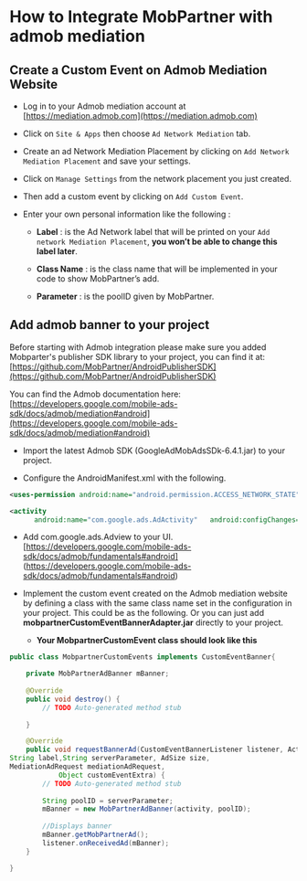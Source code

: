 # How to Integrate MobPartner with admob mediation

## Create a Custom Event on Admob Mediation Website

- Log in to your Admob mediation account at [https://mediation.admob.com](https://mediation.admob.com)

- Click on `Site & Apps` then choose `Ad Network Mediation` tab.

- Create an ad Network Mediation Placement by clicking on `Add Network Mediation Placement` and save your settings.

- Click on `Manage Settings` from the network placement you just created.

- Then add a custom event by clicking on `Add Custom Event`.

- Enter your own personal information like the following :

	- **Label** : is the Ad Network label that will be printed on your `Add network Mediation Placement`, **you won’t be able to change this label later**.

	- **Class Name** : is the class name that will be implemented in your code to show MobPartner’s add.

	- **Parameter** : is the poolID given by MobPartner.


## Add admob banner to your project

Before starting with Admob integration please make sure you added Mobparter's publisher SDK library to your project, you can find it at:
[https://github.com/MobPartner/AndroidPublisherSDK](https://github.com/MobPartner/AndroidPublisherSDK)

You can find the Admob documentation here:
[https://developers.google.com/mobile-ads-sdk/docs/admob/mediation#android](https://developers.google.com/mobile-ads-sdk/docs/admob/mediation#android)

- Import the latest Admob SDK (GoogleAdMobAdsSDk-6.4.1.jar) to your project.

- Configure the AndroidManifest.xml with the following.

```xml
<uses-permission android:name="android.permission.ACCESS_NETWORK_STATE" />

<activity 
      android:name="com.google.ads.AdActivity"   android:configChanges="keyboard|keyboardHidden|orientation|screenLayout|uiMode|screenSize|smallestScreenSize"/>

```
- Add com.google.ads.Adview to your UI. [https://developers.google.com/mobile-ads-sdk/docs/admob/fundamentals#android] (https://developers.google.com/mobile-ads-sdk/docs/admob/fundamentals#android)

- Implement the custom event created on the Admob mediation website by defining a class with the same class name set in the configuration in your project. This could be as the following.
Or you can just add **mobpartnerCustomEventBannerAdapter.jar** directly to your project.


	- **Your MobpartnerCustomEvent class should look like this**

```java
public class MobpartnerCustomEvents implements CustomEventBanner{

	private MobPartnerAdBanner mBanner;
	
	@Override
	public void destroy() {
		// TODO Auto-generated method stub
		
	}

	@Override
	public void requestBannerAd(CustomEventBannerListener listener, Activity activity, 
String label,String serverParameter, AdSize size, 
MediationAdRequest mediationAdRequest, 
			Object customEventExtra) {
		// TODO Auto-generated method stub
		
		String poolID = serverParameter;
		mBanner = new MobPartnerAdBanner(activity, poolID);		
	
		//Displays banner
		mBanner.getMobPartnerAd();		
		listener.onReceivedAd(mBanner);
	}

}

```
